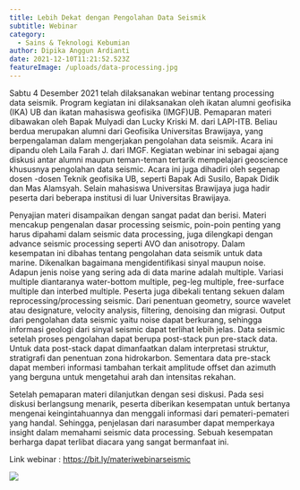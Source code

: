 ```yaml
---
title: Lebih Dekat dengan Pengolahan Data Seismik
subtitle: Webinar
category:
  - Sains & Teknologi Kebumian
author: Dipika Anggun Ardianti
date: 2021-12-10T11:21:52.523Z
featureImage: /uploads/data-processing.jpg
---
```

Sabtu 4 Desember 2021 telah dilaksanakan webinar tentang processing data seismik. Program kegiatan ini dilaksanakan oleh ikatan alumni geofisika (IKA) UB dan ikatan mahasiswa geofisika (IMGF)UB. Pemaparan materi dibawakan oleh Bapak Mulyadi dan Lucky Kriski M. dari LAPI-ITB. Beliau berdua merupakan alumni dari Geofisika Universitas Brawijaya, yang berpengalaman dalam mengerjakan pengolahan data seismik. Acara ini dipandu oleh Laila Farah J. dari IMGF. Kegiatan webinar ini sebagai ajang diskusi antar alumni maupun teman-teman tertarik mempelajari geoscience khususnya pengolahan data seismic. Acara ini juga dihadiri oleh segenap dosen -dosen Teknik geofisika UB, seperti Bapak Adi Susilo, Bapak Didik dan Mas Alamsyah. Selain mahasiswa Universitas Brawijaya juga hadir peserta dari  beberapa institusi di luar Universitas Brawijaya.

Penyajian materi disampaikan dengan sangat padat dan berisi. Materi mencakup pengenalan dasar processing seismic, poin-poin penting yang harus dipahami dalam seismic data processing, juga dilengkapi dengan advance seismic processing seperti AVO dan anisotropy. Dalam kesempatan ini dibahas tentang pengolahan data seismik untuk data marine. Dikenalkan bagaimana mengidentifikasi sinyal maupun noise. Adapun jenis noise yang sering ada di data marine adalah multiple. Variasi multiple diantaranya water-bottom multiple, peg-leg multiple, free-surface multiple dan interbed multiple. Peserta juga dibekali tentang sekuen dalam reprocessing/processing seismic. Dari penentuan  geometry, source wavelet atau designature, velocity analysis, filtering, denoising dan migrasi. Output dari pengolahan data seismic yaitu noise dapat berkurang, sehingga informasi geologi dari sinyal seismic dapat terlihat lebih jelas. Data seismic setelah proses pengolahan dapat berupa post-stack pun pre-stack data. Untuk data post-stack dapat dimanfaatkan dalam interpretasi struktur, stratigrafi dan penentuan zona hidrokarbon. Sementara data pre-stack dapat memberi informasi tambahan terkait amplitude offset dan azimuth yang  berguna untuk mengetahui arah dan intensitas rekahan. 

Setelah pemaparan materi dilanjutkan dengan sesi diskusi. Pada sesi diskusi berlangsung menarik, peserta diberikan kesempatan untuk bertanya mengenai keingintahuannya dan menggali informasi dari pemateri-pemateri yang handal. Sehingga, penjelasan dari narasumber dapat memperkaya insight dalam memahami seismic data processing. Sebuah kesempatan berharga dapat terlibat diacara yang sangat bermanfaat ini. 

Link webinar :
<https://bit.ly/materiwebinarseismic>

![](/uploads/dokumentasi_proc1.jpg)
